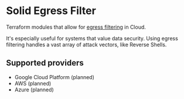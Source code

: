 # Solid Egress Filter

Terraform modules that allow for [egress filtering](https://en.wikipedia.org/wiki/Egress_filtering) in Cloud. 

It's especially useful for systems that value data security. Using egress filtering handles a vast array of attack vectors, like Reverse Shells.

## Supported providers

* Google Cloud Platform (planned) 
* AWS (planned)
* Azure (planned)
